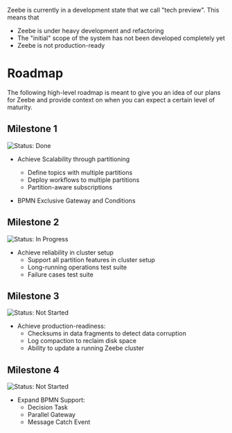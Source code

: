 Zeebe is currently in a development state that we call "tech preview". This means that

* Zeebe is under heavy development and refactoring
* The "initial" scope of the system has not been developed completely yet
* Zeebe is not production-ready

# Roadmap

The following high-level roadmap is meant to give you an idea of our plans for Zeebe and provide context on when you can expect
a certain level of maturity.

## Milestone 1

![Status: Done](https://img.shields.io/badge/state-done-brightgreen.svg?style=flat-square)

* Achieve Scalability through partitioning
    * Define topics with multiple partitions
    * Deploy workflows to multiple partitions
    * Partition-aware subscriptions

* BPMN Exclusive Gateway and Conditions

## Milestone 2

![Status: In Progress](https://img.shields.io/badge/state-in_progress-yellow.svg?style=flat-square)

* Achieve reliability in cluster setup
    * Support all partition features in cluster setup
    * Long-running operations test suite
    * Failure cases test suite

## Milestone 3

![Status: Not Started](https://img.shields.io/badge/state-not_started-lightgrey.svg?style=flat-square)

* Achieve production-readiness:
    * Checksums in data fragments to detect data corruption
    * Log compaction to reclaim disk space
    * Ability to update a running Zeebe cluster

## Milestone 4

![Status: Not Started](https://img.shields.io/badge/state-not_started-lightgrey.svg?style=flat-square)

* Expand BPMN Support:
    * Decision Task
    * Parallel Gateway
    * Message Catch Event
